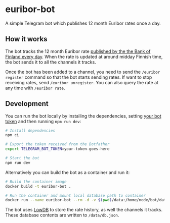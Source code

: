 # euribor-bot

A simple Telegram bot which publishes 12 month Euribor rates once a day.

## How it works

The bot tracks the 12 month Euribor rate [published by the the Bank of Finland every day](https://www.suomenpankki.fi/WebForms/ReportViewerPage.aspx?report=/tilastot/markkina-_ja_hallinnolliset_korot/euribor_korot_today_xml_en&output=xml). When the rate is updated at around midday Finnish time, the bot sends it to all the channels it tracks.

Once the bot has been added to a channel, you need to send the `/euribor register` command so that the bot starts sending rates. If want to stop receiving rates, send `/euribor unregister`. You can also query the rate at any time with `/euribor rate`.

## Development

You can run the bot locally by installing the dependencies, setting [your bot token](https://core.telegram.org/bots/faq#how-do-i-create-a-bot) and then running `npm run dev`:

```bash
# Install dependencies
npm ci

# Export the token received from the Botfather
export TELEGRAM_BOT_TOKEN=your-token-goes-here

# Start the bot
npm run dev
```

Alternatively you can build the bot as a container and run it:

```bash
# Build the container image
docker build -t euribor-bot .

# Run the container and mount local database path to container
docker run --name euribor-bot --rm -d -v $(pwd)/data:/home/node/bot/data -e TELEGRAM_BOT_TOKEN=your-token-goes-here euribor-bot
```

The bot uses [LowDB](https://github.com/typicode/lowdb) to store the rate history, as well the channels it tracks. These database contents are written to `/data/db.json`.
